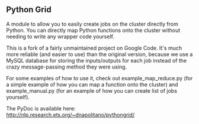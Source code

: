 Python Grid
-----------

A module to allow you to easily create jobs on the cluster directly from Python. You can directly map Python functions onto the cluster without needing to write any wrapper code yourself.

This is a fork of a fairly unmaintained project on Google Code. It's much more reliable (and easier to use) than the original version, because we use a MySQL database for storing the inputs/outputs for each job instead of the crazy message-passing method they were using.

For some examples of how to use it, check out example_map_reduce.py (for a simple example of how you can map a function onto the cluster) and example_manual.py (for an example of how you can create list of jobs yourself).

The PyDoc is available here: http://nlp.research.ets.org/~dnapolitano/pythongrid/
